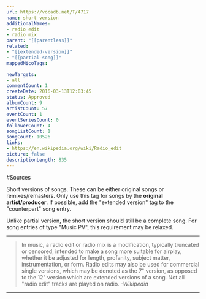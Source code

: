 ```yaml
---
url: https://vocadb.net/T/4717
name: short version
additionalNames: 
- radio edit
- radio mix
parent: "[[parentless]]"
related:
- "[[extended-version]]"
- "[[partial-song]]"
mappedNicoTags:

newTargets:
- all
commentCount: 1
createDate: 2016-03-13T12:03:45
status: Approved
albumCount: 9
artistCount: 57
eventCount: 1
eventSeriesCount: 0
followerCount: 4
songListCount: 1
songCount: 10526
links: 
- https://en.wikipedia.org/wiki/Radio_edit
picture: false
descriptionLength: 835
---
```


#Sources

Short versions of songs. These can be either original songs or remixes/remasters.
Only use this tag for songs by the **original artist/producer**.
If possible, add the "extended version" tag to the "counterpart" song entry.

Unlike partial version, the short version should still be a complete song. For song entries of type "Music PV", this requirement may be relaxed.

___

>In music, a radio edit or radio mix is a modification, typically truncated or censored, intended to make a song more suitable for airplay, whether it be adjusted for length, profanity, subject matter, instrumentation, or form.
Radio edits may also be used for commercial single versions, which may be denoted as the 7" version, as opposed to the 12" version which are extended versions of a song.
Not all "radio edit" tracks are played on radio.
*-Wikipedia*

---

